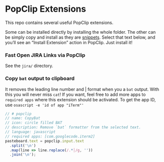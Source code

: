 # PopClip Extensions

This repo contains several useful PopClip extensions.

Some can be installed directly by installing the whole folder.
The other can be simply copy and install as they are [snippets](https://github.com/pilotmoon/PopClip-Extensions/blob/master/README.md).
Select that text below, and you’ll see an “Install Extension” action in PopClip. Just install it!

###  Fast Open JIRA Links via PopClip

See the `jira/` directory.

### Copy `bat` output to clipboard

It removes the leading line number and | format when you a `bat` output. With this you will never miss `cat`!
If you want, feel free to add more apps to `required apps` where this extension should be activated.
To get the app ID, use `osascript -e 'id of app "iTerm"'`

```javascript
// # popclip
// name: CopyBat
// icon: circle filled BAT
// description: Remove `bat` formatter from the selected text.
// language: javascript
// required apps: [com.googlecode.iterm2]
pasteboard.text = popclip.input.text
  .split('\n')
  .map(line => line.replace(/.*│/g, ''))
  .join('\n');
```
